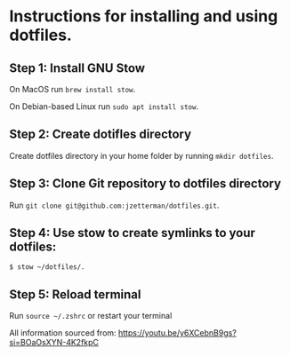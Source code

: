 # Instructions for installing and using dotfiles. 

## Step 1: Install GNU Stow
On MacOS run 
```brew install stow```.

On Debian-based Linux run 
```sudo apt install stow```.

## Step 2: Create dotifles directory
Create dotfiles directory in your home folder by running ```mkdir dotfiles```.

## Step 3: Clone Git repository to dotfiles directory
Run ```git clone git@github.com:jzetterman/dotfiles.git```.

## Step 4: Use stow to create symlinks to your dotfiles: 

```$ stow ~/dotfiles/.```

## Step 5: Reload terminal
Run ```source ~/.zshrc``` or restart your terminal

All information sourced from: https://youtu.be/y6XCebnB9gs?si=BOaOsXYN-4K2fkpC
